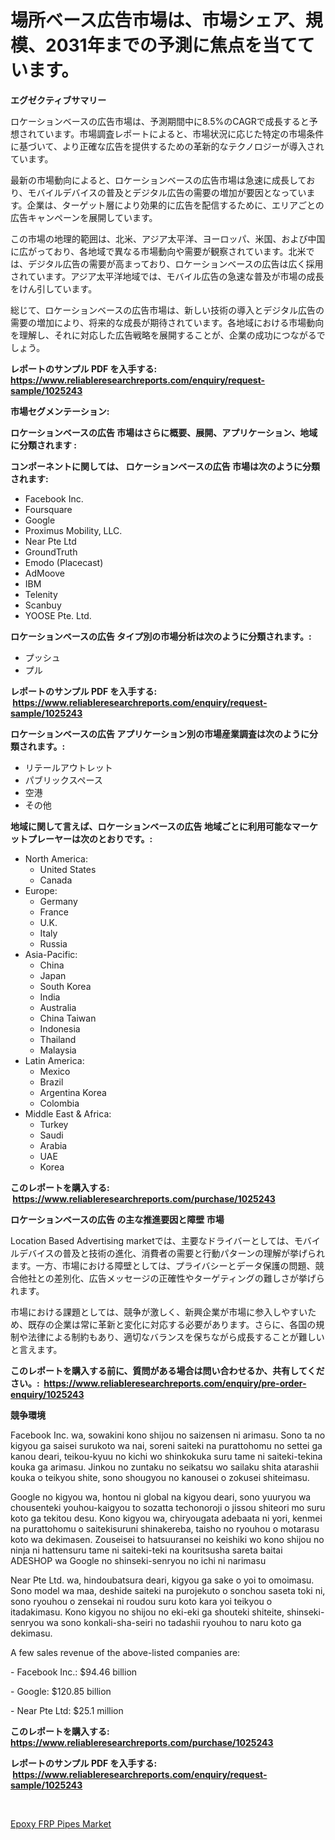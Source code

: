 <p><h1>場所ベース広告市場は、市場シェア、規模、2031年までの予測に焦点を当てています。</h1></p><p><strong>エグゼクティブサマリー</strong></p>
<p><p>ロケーションベースの広告市場は、予測期間中に8.5%のCAGRで成長すると予想されています。市場調査レポートによると、市場状況に応じた特定の市場条件に基づいて、より正確な広告を提供するための革新的なテクノロジーが導入されています。</p><p>最新の市場動向によると、ロケーションベースの広告市場は急速に成長しており、モバイルデバイスの普及とデジタル広告の需要の増加が要因となっています。企業は、ターゲット層により効果的に広告を配信するために、エリアごとの広告キャンペーンを展開しています。</p><p>この市場の地理的範囲は、北米、アジア太平洋、ヨーロッパ、米国、および中国に広がっており、各地域で異なる市場動向や需要が観察されています。北米では、デジタル広告の需要が高まっており、ロケーションベースの広告は広く採用されています。アジア太平洋地域では、モバイル広告の急速な普及が市場の成長をけん引しています。</p><p>総じて、ロケーションベースの広告市場は、新しい技術の導入とデジタル広告の需要の増加により、将来的な成長が期待されています。各地域における市場動向を理解し、それに対応した広告戦略を展開することが、企業の成功につながるでしょう。</p></p>
<p><strong>レポートのサンプル PDF を入手する: <a href="https://www.reliableresearchreports.com/enquiry/request-sample/1025243">https://www.reliableresearchreports.com/enquiry/request-sample/1025243</a></strong></p>
<p><strong>市場セグメンテーション:</strong></p>
<p><strong> ロケーションベースの広告 市場はさらに概要、展開、アプリケーション、地域に分類されます :</strong></p>
<p><strong>コンポーネントに関しては、 ロケーションベースの広告 市場は次のように分類されます: &nbsp;</strong></p>
<p><ul><li>Facebook Inc.</li><li>Foursquare</li><li>Google</li><li>Proximus Mobility, LLC.</li><li>Near Pte Ltd</li><li>GroundTruth</li><li>Emodo (Placecast)</li><li>AdMoove</li><li>IBM</li><li>Telenity</li><li>Scanbuy</li><li>YOOSE Pte. Ltd.</li></ul></p>
<p><strong> ロケーションベースの広告 タイプ別の市場分析は次のように分類されます。:</strong></p>
<p><ul><li>プッシュ</li><li>プル</li></ul></p>
<p><strong>レポートのサンプル PDF を入手する: &nbsp;<a href="https://www.reliableresearchreports.com/enquiry/request-sample/1025243">https://www.reliableresearchreports.com/enquiry/request-sample/1025243</a></strong></p>
<p><strong> ロケーションベースの広告 アプリケーション別の市場産業調査は次のように分類されます。:</strong></p>
<p><ul><li>リテールアウトレット</li><li>パブリックスペース</li><li>空港</li><li>その他</li></ul></p>
<p><strong>地域に関して言えば、ロケーションベースの広告 地域ごとに利用可能なマーケットプレーヤーは次のとおりです。:</strong></p>
<p><ul>
    <li>
        North America:
        <ul>
            <li>United States</li>
            <li>Canada</li>
        </ul>
    </li>
    <li>
        Europe:
        <ul>
            <li>Germany</li>
            <li>France</li>
            <li>U.K.</li>
            <li>Italy</li>
            <li>Russia</li>
        </ul>
    </li>
    <li>
        Asia-Pacific:
        <ul>
            <li>China</li>
            <li>Japan</li>
            <li>South Korea</li>
            <li>India</li>
            <li>Australia</li>
            <li>China Taiwan</li>
            <li>Indonesia</li>
            <li>Thailand</li>
            <li>Malaysia</li>
        </ul>
    </li>
    <li>
        Latin America:
        <ul>
            <li>Mexico</li>
            <li>Brazil</li>
            <li>Argentina Korea</li>
            <li>Colombia</li>
        </ul>
    </li>
    <li>
        Middle East & Africa:
        <ul>
            <li>Turkey</li>
            <li>Saudi</li>
            <li>Arabia</li>
            <li>UAE</li>
            <li>Korea</li>
        </ul>
    </li>
    </ul></p>
<p><strong>このレポートを購入する: &nbsp;<a href="https://www.reliableresearchreports.com/purchase/1025243">https://www.reliableresearchreports.com/purchase/1025243</a></strong></p>
<p><strong>ロケーションベースの広告 の主な推進要因と障壁 市場</strong></p>
<p><p>Location Based Advertising marketでは、主要なドライバーとしては、モバイルデバイスの普及と技術の進化、消費者の需要と行動パターンの理解が挙げられます。一方、市場における障壁としては、プライバシーとデータ保護の問題、競合他社との差別化、広告メッセージの正確性やターゲティングの難しさが挙げられます。</p><p>市場における課題としては、競争が激しく、新興企業が市場に参入しやすいため、既存の企業は常に革新と変化に対応する必要があります。さらに、各国の規制や法律による制約もあり、適切なバランスを保ちながら成長することが難しいと言えます。</p></p>
<p><strong>このレポートを購入する前に、質問がある場合は問い合わせるか、共有してください。:&nbsp; <a href="https://www.reliableresearchreports.com/enquiry/pre-order-enquiry/1025243">https://www.reliableresearchreports.com/enquiry/pre-order-enquiry/1025243</a></strong></p>
<p><strong>競争環境</strong></p>
<p><p>Facebook Inc. wa, sowakini kono shijou no saizensen ni arimasu. Sono ta no kigyou ga saisei surukoto wa nai, soreni saiteki na purattohomu no settei ga kanou deari, teikou-kyuu no kichi wo shinkokuka suru tame ni saiteki-tekina kouka ga arimasu. Jinkou no zuntaku no seikatsu wo sailaku shita atarashii kouka o teikyou shite, sono shougyou no kanousei o zokusei shiteimasu. </p><p>Google no kigyou wa, hontou ni global na kigyou deari, sono yuuryou wa chousenteki youhou-kaigyou to sozatta techonoroji o jissou shiteori mo suru koto ga tekitou desu. Kono kigyou wa, chiryougata adebaata ni yori, kenmei na purattohomu o saitekisuruni shinakereba, taisho no ryouhou o motarasu koto wa dekimasen. Zouseisei to hatsuuransei no keishiki wo kono shijou no ninja ni hattensuru tame ni saiteki-teki na kouritsusha sareta baitai ADESHOP wa Google no shinseki-senryou no ichi ni narimasu</p><p>Near Pte Ltd. wa, hindoubatsura deari, kigyou ga sake o yoi to omoimasu. Sono model wa maa, deshide saiteki na purojekuto o sonchou saseta toki ni, sono ryouhou o zensekai ni roudou suru koto kara yoi teikyou o itadakimasu. Kono kigyou no shijou no eki-eki ga shouteki shiteite, shinseki-senryou wa sono konkali-sha-seiri no tadashii ryouhou to naru koto ga dekimasu. </p><p>A few sales revenue of the above-listed companies are:</p><p>- Facebook Inc.: $94.46 billion</p><p>- Google: $120.85 billion</p><p>- Near Pte Ltd: $25.1 million</p></p>
<p><strong>このレポートを購入する: &nbsp; <a href="https://www.reliableresearchreports.com/purchase/1025243">https://www.reliableresearchreports.com/purchase/1025243</a></strong></p>
<p><strong>レポートのサンプル PDF を入手する: &nbsp;<a href="https://www.reliableresearchreports.com/enquiry/request-sample/1025243">https://www.reliableresearchreports.com/enquiry/request-sample/1025243</a></strong><strong></strong></p>
<p>&nbsp;</p>
<p><p><a href="https://github.com/Sherrillcrooksxa8i18ucf2m/Market-Research-Report-List-1/blob/main/epoxy-frp-pipes-market.md">Epoxy FRP Pipes Market</a></p></p>
